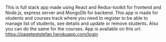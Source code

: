 This is full stack app made using React and Redux-toolkit for frontend and Node.js, express server and MongoDb for backend. 
This app is made for students and courses track where you need to register to be able to manage list of students, see details and update or remove students. 
Also you can do the same for the courses.
App is available on this url: https://pageteststefan.herokuapp.com/login 

